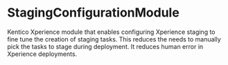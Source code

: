 # StagingConfigurationModule
Kentico Xperience module that enables configuring Xperience staging to fine tune the creation of staging tasks.  This reduces the needs to manually pick the tasks to stage during deployment. It reduces human error in Xperience deployments.
